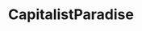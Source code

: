 ---
title: CapitalistParadise
crosslinks:
- SpaceFeminists
- The_Donald
- IslamUncensored
- livven
---